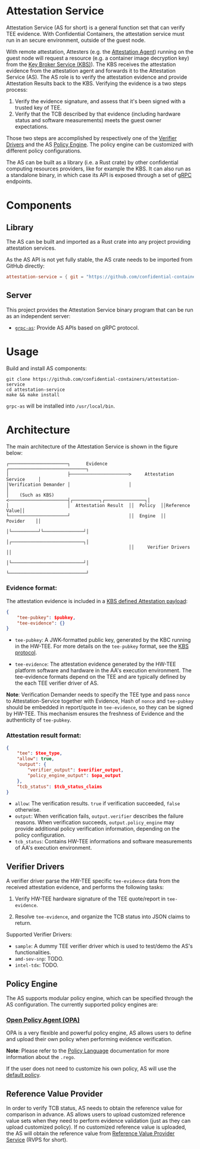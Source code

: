 # Attestation Service

Attestation Service (AS for short) is a general function set that can verify TEE evidence.
With Confidential Containers, the attestation service must run in an secure environment, outside of the guest node.

With remote attestation, Attesters (e.g. the [Attestation Agent](https://github.com/confidential-containers/attestation-agent)) running on the guest node will request a resource (e.g. a container image decryption key) from the [Key Broker Service (KBS)](https://github.com/confidential-containers/kbs)).
The KBS receives the attestation evidence from the attestation agent and forwards it to the Attestation Service (AS). The AS role is to verify the attestation evidence and provide Attestation Results back to the KBS. Verifying the evidence is a two steps process:

1. Verify the evidence signature, and assess that it's been signed with a trusted key of TEE.
2. Verify that the TCB described by that evidence (including hardware status and software measurements) meets the guest owner expectations.

Those two steps are accomplished by respectively one of the [Verifier Drivers](#verifier-drivers) and the AS [Policy Engine](#policy-engine). The policy engine can be customized with different policy configurations.

The AS can be built as a library (i.e. a Rust crate) by other confidential computing resources providers, like for example the KBS.
It can also run as a standalone binary, in which case its API is exposed through a set of [gRPC](https://grpc.io/) endpoints.

# Components

## Library

The AS can be built and imported as a Rust crate into any project providing attestation services.

As the AS API is not yet fully stable, the AS crate needs to be imported from GitHub directly:

```toml
attestation-service = { git = "https://github.com/confidential-containers/attestation-service" branch = "main" }
```

## Server

This project provides the Attestation Service binary program that can be run as an independent server:

- [`grpc-as`](bin/grpc-as/): Provide AS APIs based on gRPC protocol.

# Usage

Build and install AS components:

```shell
git clone https://github.com/confidential-containers/attestation-service
cd attestation-service
make && make install
```

`grpc-as` will be installed into `/usr/local/bin`.

# Architecture

The main architecture of the Attestation Service is shown in the figure below:
```
┌──────────────────────┐      Evidence        ┌─────────────────────────────┐
│                      ├──────────────────────>     Attestation Service     │
│Verification Demander │                      │                             │
│    (Such as KBS)     <──────────────────────┤┌──────────┐┌───────────────┐│
│                      │  Attestation Result  ││  Policy  ││Reference Value││
└──────────────────────┘                      ││  Engine  ││    Povider    ││
                                              │└──────────┘└───────────────┘│
                                              │┌───────────────────────────┐│
                                              ││     Verifier Drivers      ││
                                              │└───────────────────────────┘│
                                              └─────────────────────────────┘
```

### Evidence format:

The attestation evidence is included in a [KBS defined Attestation payload](https://github.com/confidential-containers/kbs/blob/main/docs/kbs_attestation_protocol.md#attestation):

```json
{
    "tee-pubkey": $pubkey,
    "tee-evidence": {}
}
```

- `tee-pubkey`: A JWK-formatted public key, generated by the KBC running in the HW-TEE.
For more details on the `tee-pubkey` format, see the [KBS protocol](https://github.com/confidential-containers/kbs/blob/main/docs/kbs_attestation_protocol.md#key-format).

- `tee-evidence`: The attestation evidence generated by the HW-TEE platform software and hardware in the AA's execution environment.
The tee-evidence formats depend on the TEE and are typically defined by the each TEE verifier driver of AS.

**Note**: Verification Demander needs to specify the TEE type and pass `nonce` to Attestation-Service together with Evidence,
Hash of `nonce` and `tee-pubkey` should be embedded in report/quote in `tee-evidence`, so they can be signed by HW-TEE.
This mechanism ensures the freshness of Evidence and the authenticity of `tee-pubkey`.

### Attestation result format:

```json
{
    "tee": $tee_type,
    "allow": true,
    "output": {
        "verifier_output": $verifier_output,
        "policy_engine_output": $opa_output
    },
    "tcb_status": $tcb_status_claims
}
```

* `allow`: The verification results. `true` if verification succeeded, `false` otherwise.
* `output`: When verification fails, `output.verifier` describes the failure reasons. When verification succeeds, `output.policy_engine` may provide additional policy verification information, depending on the policy configuration.
* `tcb_status`: Contains HW-TEE informations and software measurements of AA's execution environment.

## Verifier Drivers

A verifier driver parse the HW-TEE specific `tee-evidence` data from the received attestation evidence, and performs the following tasks:

1. Verify HW-TEE hardware signature of the TEE quote/report in `tee-evidence`.

2. Resolve `tee-evidence`, and organize the TCB status into JSON claims to return.

Supported Verifier Drivers:

- `sample`: A dummy TEE verifier driver which is used to test/demo the AS's functionalities.
- `amd-sev-snp`: TODO.
- `intel-tdx`: TODO.

## Policy Engine

The AS supports modular policy engine, which can be specified through the AS configuration. The currently supported policy engines are:

### [Open Policy Agent (OPA)](https://www.openpolicyagent.org/docs/latest/)

OPA is a very flexible and powerful policy engine, AS allows users to define and upload their own policy when performing evidence verification.

**Note**: Please refer to the [Policy Language](https://www.openpolicyagent.org/docs/latest/policy-language/) documentation for more information about the `.rego`.

If the user does not need to customize his own policy, AS will use the [default policy](src/policy_engine/opa/default_policy.rego).

## Reference Value Provider

In order to verify TCB status, AS needs to obtain the reference value for comparison in advance.
AS allows users to upload customized reference value sets when they need to perform evidence validation (just as they can upload customized policy).
If no customized reference value is uploaded, the AS will obtain the reference value from [Reference Value Provider Service](rvps/README.md) (RVPS for short).
